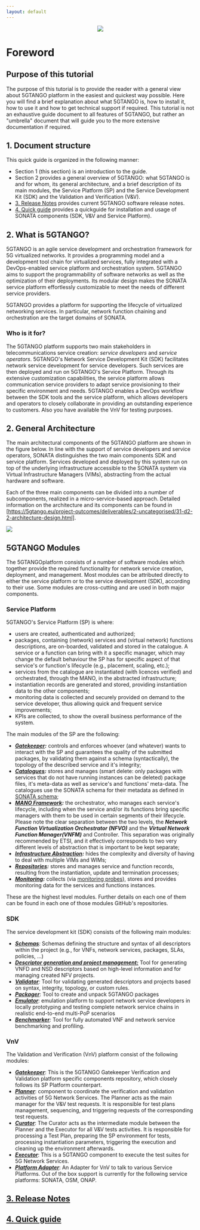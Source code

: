 ```yaml
---
layout: default
---
```


<p align="center"><img src="https://github.com/sonata-nfv/tng-api-gtw/wiki/images/sonata-5gtango-logo-500px.png" /></p>

# Foreword


## Purpose of this tutorial

The purpose of this tutorial is to provide the reader with a general view about 5GTANGO platform in the easiest and quickest way possible.
Here you will find a brief explanation about what 5GTANGO is, how to install it, how to use it and how to get technical support if required.
This tutorial is not an exhaustive guide document to all features of 5GTANGO, but rather an "umbrella" document that will guide you to the more extensive documentation if required.

## 1. Document structure

This quick guide is organized in the following manner:

* Section 1 (this section) is an introduction to the guide.
* Section 2 provides a general overview of 5GTANGO: what 5GTANGO is and for whom, its general architecture, and a brief description of its main modules, the Service Platform (SP) and the Service Development Kit (SDK) and the Validation and Verification (V&V).
* [3. Release Notes](/release_notes) provides current 5GTANGO software release notes.
* [4. Quick guide](/quickguide) provides a quickguide for installation and usage of SONATA components (SDK, V&V and Service Platform). 


## 2. What is 5GTANGO?

5GTANGO is an agile service development and orchestration framework for 5G virtualized networks. It provides a programming model and a development tool chain for virtualized services, fully integrated with a DevOps-enabled service platform and orchestration system. 5GTANGO aims to support the programmability of software networks as well as the optimization of their deployments. Its modular design makes the SONATA service platform effortlessly customizable to meet the needs of different service providers.

5GTANGO provides a platform for supporting the lifecycle of virtualized networking services. In particular, network function chaining and orchestration are the target domains of SONATA.

### Who is it for? 

The 5GTANGO platform supports two main stakeholders in telecommunications service creation: _service developers_ and _service operators_. 5GTANGO's Network Service Development Kit (SDK) facilitates network service development for service developers. Such services are then deployed and run on 5GTANGO's Service Platform. Through its extensive customization capabilities, the service platform allows communication service providers to adapt service provisioning to their specific environment and needs. 5GTANGO enables a DevOps workflow between the SDK tools and the service platform, which allows developers and operators to closely collaborate in providing an outstanding experience to customers. Also you have available the VnV for testing purposes.

## 2. General Architecture

The main architectural components of the 5GTANGO platform are shown in the figure below. In line with the support of service developers and service operators, SONATA distinguishes the two main components SDK and service platform. Services developed and deployed by this system run on top of the underlying infrastructure accessible to the SONATA system via Virtual Infrastructure Managers (VIMs), abstracting from the actual hardware and software.

Each of the three main components can be divided into a number of subcomponents, realized in a micro-service-based approach. Detailed information on the architecture and its components can be found in [https://5gtango.eu/project-outcomes/deliverables/2-uncategorised/31-d2-2-architecture-design.html].

![](https://github.com/sonata-nfv/sonata-nfv.github.io/blob/master/5GTANGOmaincomponents.png?raw=true)

## 5GTANGO Modules

The 5GTANGOplatform consists of a number of software modules which together provide the required functionality for network service creation, deployment, and management. Most modules can be attributed directly to either the service platform or to the service development (SDK), according to their use. Some modules are cross-cutting and are used in both major components.

### Service Platform

5GTANGO's Service Platform (SP) is where:

* users are created, authenticated and authorized;
* packages, containing (network) services and (virtual network) functions descriptions, are on-boarded, validated and stored in the catalogue. A service or a function can bring with it a specific manager, which may change the default behaviour the SP has for specific aspect of that service's or function's lifecycle (e.g., placement, scaling, etc.);
* services from the catalogue are instantiated (with licences verified) and orchestrated, through the MANO, in the abstracted infrastructure;
* instantiation records are generated and stored, providing instantiation data to the other components;
* monitoring data is collected and securely provided on demand to the service developer, thus allowing quick and frequent service improvements;
* KPIs are collected, to show the overall business performance of the system.



The main modules of the SP are the following:

* ***[Gatekeeper](https://github.com/sonata-nfv/son-gkeeper):*** controls and enforces whoever (and whatever) wants to interact with the SP and guarantees the quality of the submitted packages, by validating them against a schema (syntactically), the topology of the described service and it's integrity;
* ***[Catalogues](https://github.com/sonata-nfv/son-catalogue):*** stores and manages (smart delete: only packages with services that do not have running instances can be deleted) package files, it's meta-data as well as service's and functions' meta-data. The catalogues use the SONATA schema for their metadata as defined in [SONATA schema]([https://github.com/sonata-nfv/son-schema);
* ***[MANO Framework](https://github.com/sonata-nfv/son-mano-framework):*** the orchestrator, who manages each service's lifecycle, including when the service and/or its functions bring specific managers with them to be used in certain segments of their lifecycle. Please note the clear separation between the two levels, the ***Network Function Virtualization Orchestrator (NFVO)*** and the ***Virtual Network Function Manager(VNFM)*** and Controller. This separation was originally recommended by ETSI, and it effectively corresponds to two very different levels of abstraction that is important to be kept separate;
* ***[Infrastructure Abstraction](https://github.com/sonata-nfv/son-sp-infrabstract):*** hides the complexity and diversity of having to deal with multiple VIMs and WIMs;
* ***[Repositories](https://github.com/sonata-nfv/son-catalogue-repos):*** stores and manages service and function records, resulting from the instantiation, update and termination processes;
* ***[Monitoring](https://github.com/sonata-nfv/son-catalogue-repos):*** collects (via [monitoring probes](https://github.com/sonata-nfv/son-monitor-probe)), stores and provides monitoring data for the services and functions instances.

These are the highest level modules. Further details on each one of them can be found in each one of those modules GitHub's repositories.

### SDK

The service development kit (SDK) consists of the following main modules:

* *[**Schemas**](https://github.com/sonata-nfv/tng-schema):* Schemas defining the structure and syntax of all descriptors within the project (e.g., for VNFs, network services, packages, SLAs, policies, ...)
* *[**Descriptor generation and project management:**](https://github.com/sonata-nfv/tng-sdk-project)* Tool for generating VNFD and NSD descriptors based on high-level information and for managing created NFV projects.
* *[**Validator**](https://github.com/sonata-nfv/tng-sdk-validation):* Tool for validating generated descriptors and projects based on syntax, integrity, topology, or custom rules.
* *[**Packager**](https://github.com/sonata-nfv/tng-sdk-package)*: Tool to create and unpack 5GTANGO packages
* *[**Emulator**](https://github.com/sonata-nfv/son-emu)*: emulation platform to support network service developers in locally prototyping and testing complete network service chains in realistic end-to-end multi-PoP scenarios
* *[**Benchmarker**](https://github.com/sonata-nfv/tng-sdk-benchmark):* Tool for fully automated VNF and network service benchmarking and profiling.

### VnV

The Validation and Verification (VnV) platform consist of the following modules:

* ***[Gatekeeper](https://github.com/sonata-nfv/tng-gtk-vnv)***: This is the 5GTANGO Gatekeeper Verification and Validation platform specific components repository, which closely follows its SP Platform counterpart.
* ***[Planner](https://github.com/sonata-nfv/tng-vnv-planner)***: component to coordinate the verification and validation activities of 5G Network Services. The Planner acts as the main manager for the V&V test requests. It is responsible for test plans management, sequencing, and triggering requests of the corresponding test requests. 
* ***[Curator](https://github.com/sonata-nfv/tng-vnv-curator)***: The Curator acts as the intermediate module between the Planner and the Executor for all V&V tests activities. It is responsible for processing a Test Plan, preparing the SP environment for tests, processing instantiation parameters, triggering the execution and cleaning up the environment afterwards.
* ***[Executor](https://github.com/sonata-nfv/tng-vnv-executor)***: This is a 5GTANGO component to execute the test suites for 5G Network Services.
* ***[Platform Adapter](https://github.com/sonata-nfv/tng-vnv-platform-adapter)***: An Adapter for VnV to talk to various Service Platforms. Out of the box support is currently for the following service platforms: SONATA, OSM, ONAP.


## [3. Release Notes](/release_notes)

## [4. Quick guide](/quickguide)
